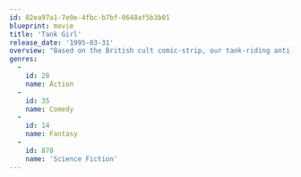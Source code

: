 ```yaml
---
id: 02ea97a1-7e0e-4fbc-b7bf-0648af5b3b01
blueprint: movie
title: 'Tank Girl'
release_date: '1995-03-31'
overview: "Based on the British cult comic-strip, our tank-riding anti-heroine fights a mega-corporation, which controls the world's water supply."
genres:
  -
    id: 28
    name: Action
  -
    id: 35
    name: Comedy
  -
    id: 14
    name: Fantasy
  -
    id: 878
    name: 'Science Fiction'
---
```

